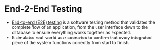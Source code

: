 # End-2-End Testing
- [End-to-end (E2E) testing](https://katalon.com/resources-center/blog/end-to-end-e2e-testing) is a software testing method that validates the complete flow of an application, from the user interface down to the database to ensure everything works together as expected. 
- It simulates real-world user scenarios to confirm that every integrated piece of the system functions correctly from start to finish.